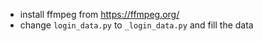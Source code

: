 * install ffmpeg from https://ffmpeg.org/
* change `login_data.py` to `_login_data.py` and fill the data
